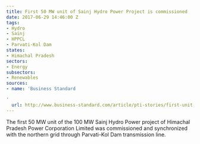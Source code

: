 ```yaml
---
title: First 50 MW unit of Sainj Hydro Power Project is commissioned
date: 2017-06-29 14:46:00 Z
tags:
- Hydro
- Sainj
- HPPCL
- Parvati-Kol Dam
states:
- Himachal Pradesh
sectors:
- Energy
subsectors:
- Renewables
sources:
- name: 'Business Standard

'
  url: http://www.business-standard.com/article/pti-stories/first-unit-of-100-mw-sainj-hydropower-project-commissioned-117062001332_1.html
---
```


The first 50 MW unit of the 100 MW Sainj Hydro Power project of Himachal Pradesh Power Corporation Limited was commissioned and synchronized with the northern grid through Parvati-Kol Dam transmission line.
